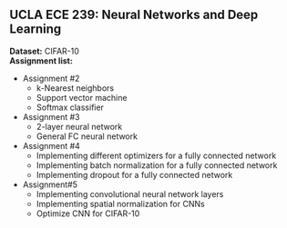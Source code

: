 ## UCLA ECE 239: Neural Networks and Deep Learning  
**Dataset:** CIFAR-10  
**Assignment list:**  
- Assignment #2  
    - k-Nearest neighbors  
    - Support vector machine  
    - Softmax classifier  
- Assignment #3  
    - 2-layer neural network  
    - General FC neural network  
- Assignment #4  
    - Implementing different optimizers for a fully connected network  
    - Implementing batch normalization for a fully connected network  
    - Implementing dropout for a fully connected network  
- Assignment#5  
    - Implementing convolutional neural network layers  
    - Implementing spatial normalization for CNNs  
    - Optimize CNN for CIFAR-10  
